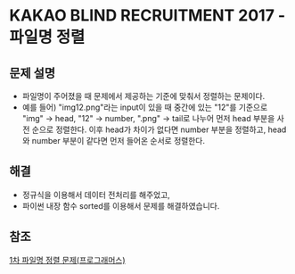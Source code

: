# KAKAO BLIND RECRUITMENT 2017 - 파일명 정렬

## 문제 설명
- 파일명이 주어졌을 때 문제에서 제공하는 기준에 맞춰서 정렬하는 문제이다.
- 예를 들어) "img12.png"라는 input이 있을 때 중간에 있는 "12"를 기준으로 "img" -> head, "12" -> number, ".png" -> tail로 나누어 먼저 head 부분을 사전 순으로 정렬한다. 이후 head가 차이가 없다면 number 부분을 정렬하고, head와 number 부분이 같다면 먼저 들어온 순서로 정렬한다.

## 해결
- 정규식을 이용해서 데이터 전처리를 해주었고,
- 파이썬 내장 함수 sorted를 이용해서 문제를 해결하였습니다.

## 참조
[1차 파일명 정렬 문제(프로그래머스)](https://programmers.co.kr/learn/courses/30/lessons/17686)
